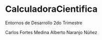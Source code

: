 # CalculadoraCientifica
Entornos de Desarrollo 2do Trimestre

Carlos Fortes Medina
Alberto Naranjo Núñez
